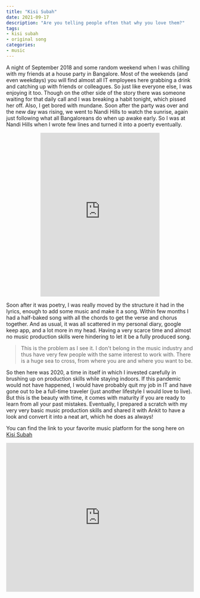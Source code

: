 ```yaml
---
title: "Kisi Subah"
date: 2021-09-17
description: "Are you telling people often that why you love them?"
tags: 
- kisi subah
- original song
categories:
- music
---
```


A night of September 2018 and some random weekend when I was chilling with my friends at a house party in Bangalore. Most of the weekends (and even weekdays) you will find almost all IT employees here grabbing a drink and catching up with friends or colleagues. So just like everyone else, I was enjoying it too. Though on the other side of the story there was someone waiting for that daily call and I was breaking a habit tonight, which pissed her off. Also, I get bored with mundane. Soon after the party was over and the new day was rising, we went to Nandi Hills to watch the sunrise, again just following what all Bangaloreans do when up awake early. So I was at Nandi Hills when I wrote few lines and turned it into a poerty eventually.


<p style="text-align: center;"><iframe width="320" height="440" src="https://www.instagram.com/p/BnzB4k-hGrk/embed" frameborder="0"></iframe>   </p>

Soon after it was poetry, I was really moved by the structure it had in the lyrics, enough to add some music and make it a song. Within few months I had a half-baked song with all the chords to get the verse and chorus together. And as usual, it was all scattered in my personal diary, google keep app, and a lot more in my head. Having a very scarce time and almost no music production skills were hindering to let it be a fully produced song.

> This is the problem as I see it. I don't belong in the music industry and thus have very few people with the same interest to work with. There is a huge sea to cross, from where you are and where you want to be.

So then here was 2020, a time in itself in which I invested carefully in brushing up on production skills while staying indoors. If this pandemic would not have happened, I would have probably quit my job in IT and have gone out to be a full-time traveler (just another lifestyle I would love to live). But this is the beauty with time, it comes with maturity if you are ready to learn from all your past mistakes. Eventually, I prepared a scratch with my very very basic music production skills and shared it with Ankit to have a look and convert it into a neat art, which he does as always!

You can find the link to your favorite music platform for the song here on [Kisi Subah](https://devutkarsh.com/kisi-subah)

<iframe width="100%" height="400px" src="https://www.youtube.com/embed/x_GUcaJ40j8" title="YouTube video player" frameborder="0" allow="accelerometer; autoplay; clipboard-write; encrypted-media; gyroscope; picture-in-picture" allowfullscreen></iframe>




